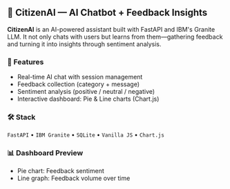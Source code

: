 ## 🧠 CitizenAI — AI Chatbot + Feedback Insights

**CitizenAI** is an AI-powered assistant built with FastAPI and IBM's Granite LLM. It not only chats with users but learns from them—gathering feedback and turning it into insights through sentiment analysis.

### 🚀 Features
- Real-time AI chat with session management
- Feedback collection (category + message)
- Sentiment analysis (positive / neutral / negative)
- Interactive dashboard: Pie & Line charts (Chart.js)

### 🛠️ Stack
`FastAPI` • `IBM Granite` • `SQLite` • `Vanilla JS` • `Chart.js`

### 📊 Dashboard Preview
- Pie chart: Feedback sentiment
- Line graph: Feedback volume over time

